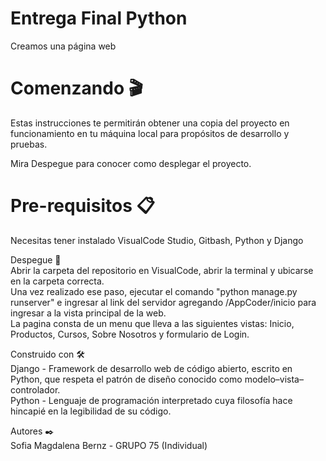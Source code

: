 # Entrega Final Python

Creamos una página web <br>

# Comenzando 🎬 <br>
Estas instrucciones te permitirán obtener una copia del proyecto en funcionamiento en tu máquina local para propósitos de desarrollo y pruebas.

Mira Despegue para conocer como desplegar el proyecto.

# Pre-requisitos 📋 <br>
Necesitas tener instalado VisualCode Studio, Gitbash, Python y Django

Despegue 🚀 <br>
Abrir la carpeta del repositorio en VisualCode, abrir la terminal y ubicarse en la carpeta correcta. <br>
Una vez realizado ese paso, ejecutar el comando "python manage.py runserver" e ingresar al link del servidor agregando /AppCoder/inicio para ingresar a la vista principal de la web.
<br>
La pagina consta de un menu que lleva a las siguientes vistas: Inicio, Productos, Cursos, Sobre Nosotros y formulario de Login.

Construido con 🛠️ <br>
Django - Framework de desarrollo web de código abierto, escrito en Python, que respeta el patrón de diseño conocido como modelo–vista–controlador. <br>
Python - Lenguaje de programación interpretado cuya filosofía hace hincapié en la legibilidad de su código.

Autores ✒️ <br>
Sofia Magdalena Bernz - GRUPO 75 (Individual)
